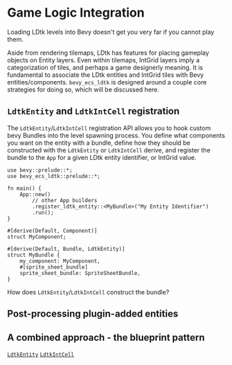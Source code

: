 # Game Logic Integration
Loading LDtk levels into Bevy doesn't get you very far if you cannot play them.

Aside from rendering tilemaps, LDtk has features for placing gameplay objects on Entity layers.
Even within tilemaps, IntGrid layers imply a categorization of tiles, and perhaps a game designerly meaning.
It is fundamental to associate the LDtk entities and IntGrid tiles with Bevy entities/components.
`bevy_ecs_ldtk` is designed around a couple core strategies for doing so, which will be discussed here.

## `LdtkEntity` and `LdtkIntCell` registration
The `LdtkEntity`/`LdtkIntCell` registration API allows you to hook custom bevy Bundles into the level spawning process.
You define what components you want on the entity with a bundle, define how they should be constructed with the `LdtkEntity` or `LdtkIntCell` derive, and register the bundle to the `App` for a given LDtk entity identifier, or IntGrid value.

```rust,no_run
use bevy::prelude::*;
use bevy_ecs_ldtk::prelude::*;

fn main() {
    App::new()
        // other App builders
        .register_ldtk_entity::<MyBundle>("My Entity Identifier")
        .run();
}

#[derive(Default, Component)]
struct MyComponent;

#[derive(Default, Bundle, LdtkEntity)]
struct MyBundle {
    my_component: MyComponent,
    #[sprite_sheet_bundle]
    sprite_sheet_bundle: SpriteSheetBundle,
}
```

How does `LdtkEntity`/`LdtkIntCell` construct the bundle?


## Post-processing plugin-added entities

## A combined approach - the blueprint pattern

[`LdtkEntity`](https://docs.rs/bevy_ecs_ldtk/0.8.0/bevy_ecs_ldtk/app/trait.LdtkEntity.html) <!-- x-release-please-version -->
[`LdtkIntCell`](https://docs.rs/bevy_ecs_ldtk/0.8.0/bevy_ecs_ldtk/app/trait.LdtkIntCell.html) <!-- x-release-please-version -->

